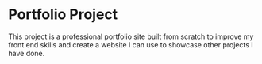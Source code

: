 # Portfolio Project

This project is a professional portfolio site built from scratch to improve my front end skills and create a website I can use to showcase other projects I have done.
